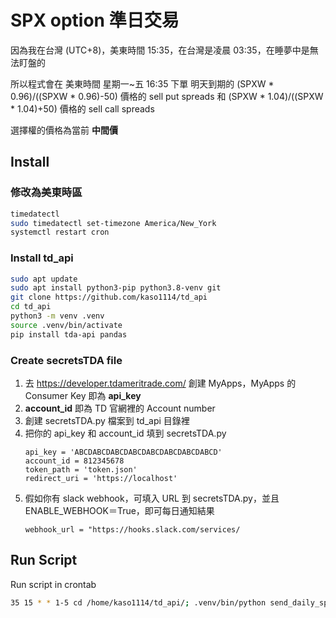 # SPX option 準日交易
因為我在台灣 (UTC+8)，美東時間 15:35，在台灣是凌晨 03:35，在睡夢中是無法盯盤的

所以程式會在 美東時間 星期一~五 16:35 下單 明天到期的
    (SPXW * 0.96)/((SPXW * 0.96)-50) 價格的 sell put spreads 和
    (SPXW * 1.04)/((SPXW * 1.04)+50) 價格的 sell call spreads

選擇權的價格為當前 **中間價**

## Install
### 修改為美東時區
```bash
timedatectl
sudo timedatectl set-timezone America/New_York
systemctl restart cron
```

### Install td_api
```bash
sudo apt update
sudo apt install python3-pip python3.8-venv git
git clone https://github.com/kaso1114/td_api
cd td_api
python3 -m venv .venv
source .venv/bin/activate
pip install tda-api pandas
```

### Create secretsTDA file
1. 去 https://developer.tdameritrade.com/ 創建 MyApps，MyApps 的 Consumer Key 即為 **api_key**
2. **account_id** 即為 TD 官網裡的 Account number
3. 創建 secretsTDA.py 檔案到 td_api 目錄裡
4. 把你的 api_key 和 account_id 填到 secretsTDA.py
    ```
    api_key = 'ABCDABCDABCDABCDABCDABCDABCDABCD'
    account_id = 812345678
    token_path = 'token.json'
    redirect_uri = 'https://localhost'
    ```
5. 假如你有 slack webhook，可填入 URL 到 secretsTDA.py，並且 ENABLE_WEBHOOK＝True，即可每日通知結果
    ```
    webhook_url = "https://hooks.slack.com/services/
    ```

## Run Script
Run script in crontab
```bash
35 15 * * 1-5 cd /home/kaso1114/td_api/; .venv/bin/python send_daily_spx_spread.py >> log.txt 2>&1
```